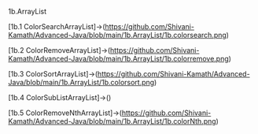 1b.ArrayList

[1b.1 ColorSearchArrayList]->(https://github.com/Shivani-Kamath/Advanced-Java/blob/main/1b.ArrayList/1b.colorsearch.png)

[1b.2 ColorRemoveArrayList]->(https://github.com/Shivani-Kamath/Advanced-Java/blob/main/1b.ArrayList/1b.colorremove.png)

[1b.3 ColorSortArrayList]->(https://github.com/Shivani-Kamath/Advanced-Java/blob/main/1b.ArrayList/1b.colorsort.png)

[1b.4 ColorSubListArrayList]->()

[1b.5 ColorRemoveNthArrayList]->(https://github.com/Shivani-Kamath/Advanced-Java/blob/main/1b.ArrayList/1b.colorNth.png)
